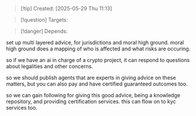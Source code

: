
>[!tip] Created: [2025-05-29 Thu 11:13]

>[!question] Targets: 

>[!danger] Depends: 

set up multi layered advice, for jurisdictions and moral high ground.
moral high ground does a mapping of who is affected and what risks are occuring.

so if we have an ai in charge of a crypto project, it can respond to questions about legalities and other concerns.

so we should publish agents that are experts in giving advice on these matters, but you can also pay and have certified guaranteed outcomes too.

so we can gain following for giving this good advice, being a knowledge repository, and providing certification services.  this can flow on to kyc services too.
